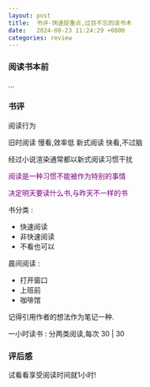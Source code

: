 ```yaml
---
layout: post
title:  书评-快速捉重点,过目不忘的读书术
date:   2024-08-23 11:24:29 +0800
categories: review
---
```


### 阅读书本前

...

### 书评

阅读行为

旧时阅读 慢看,效率低
新式阅读 快看,不过脑

经过小说渲染通常都以新式阅读习惯干扰

<p style='color: purple;'>阅读是一种习惯不能被作为特别的事情</p>

<p style='color: purple;'>决定明天要读什么书,与昨天不一样的书</p>

书分类 :
- 快速阅读
- 非快速阅读
- 不看也可以

晨间阅读 :
- 打开窗口 
- 上班前
- 咖啡馆

记得引用作者的想法作为笔记一种.

一小时读书 : 分两类阅读,每次 30 | 30

### 评后感

试看看享受阅读时间就1小时! 
